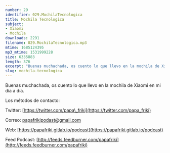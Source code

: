 ```yaml
---
number: 29
identifier: 029.MochilaTecnologica
title: Mochila Tecnologica
subject:
- Xiaomi
- Mochila
downloads: 2291
filename: 029.MochilaTecnologica.mp3
mtime: 1685124395
mp3_mtime: 1531999228
size: 6335883
length: 376
excerpt: "Buenas muchachada, os cuento lo que llevo en la mochila de Xiaomi en mi día a día.  \n\nLos métodos de contacto:\n\nTwitter: [https://twitter.com/papa\\_friki](https://twitter.com/papa_friki)\n\nCorreo: [papafrikipodast@gmail.com](https://archive.org/details/papafrikipodast@gmail.com)\n\nWeb: [https://papafriki.gitlab.io/podcast](https://papafriki.gitlab.io/podcast)\n\nFeed Podcast: [http://feeds.feedburner.com/papafriki](http://feeds.feedburner.com/papafriki)"
slug: mochila-tecnologica
---
```

Buenas muchachada, os cuento lo que llevo en la mochila de Xiaomi en mi día a día.

Los métodos de contacto:

Twitter: [https://twitter.com/papa\_friki](https://twitter.com/papa_friki)

Correo: [papafrikipodast@gmail.com](https://archive.org/details/papafrikipodast@gmail.com)

Web: [https://papafriki.gitlab.io/podcast](https://papafriki.gitlab.io/podcast)

Feed Podcast: [http://feeds.feedburner.com/papafriki](http://feeds.feedburner.com/papafriki)